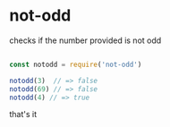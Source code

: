 # not-odd
checks if the number provided is not odd


```js

const notodd = require('not-odd')

notodd(3)  // => false
notodd(69) // => false
notodd(4) // => true

```

that's it
